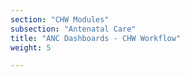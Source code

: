 ```yaml
---
section: "CHW Modules"
subsection: "Antenatal Care"
title: "ANC Dashboards - CHW Workflow"
weight: 5

---
```

